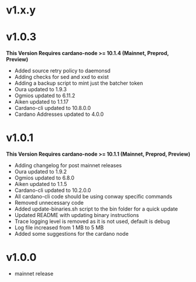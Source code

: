 # v1.x.y

# v1.0.3

**This Version Requires cardano-node >= 10.1.4 (Mainnet, Preprod, Preview)**

- Added source retry policy to daemonsd
- Adding checks for sed and xxd to exist
- Adding a backup script to mint just the batcher token
- Oura updated to 1.9.3
- Ogmios updated to 6.11.2
- Aiken updated to 1.1.17
- Cardano-cli updated to 10.8.0.0
- Cardano Addresses updated to 4.0.0

# v1.0.1

**This Version Requires cardano-node >= 10.1.1 (Mainnet, Preprod, Preview)**

- Adding changelog for post mainnet releases
- Oura updated to 1.9.2
- Ogmios updated to 6.8.0
- Aiken updated to 1.1.5
- Cardano-cli updated to 10.2.0.0
- All cardano-cli code should be using conway specific commands
- Removed unnecessary code
- Added update-binaries.sh script to the bin folder for a quick update
- Updated README with updating binary instructions
- Trace logging level is removed as it is not used, default is debug
- Log file increased from 1 MB to 5 MB
- Added some suggestions for the cardano node

# v1.0.0

- mainnet release